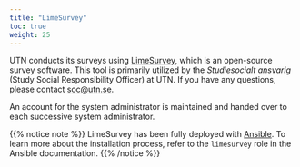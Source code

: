 ```yaml
---
title: "LimeSurvey"
toc: true
weight: 25
---
```


UTN conducts its surveys using [LimeSurvey](https://www.limesurvey.org), which is an open-source survey software. This tool is primarily utilized by the *Studiesocialt ansvarig* (Study Social Responsibility Officer) at UTN. If you have any questions, please contact [soc@utn.se](mailto:soc@utn.se).

An account for the system administrator is maintained and handed over to each successive system administrator.

{{% notice note %}}
LimeSurvey has been fully deployed with [Ansible](../development-tools/ansible). To learn more about the installation process, refer to the `limesurvey` role in the Ansible documentation.
{{% /notice %}}
